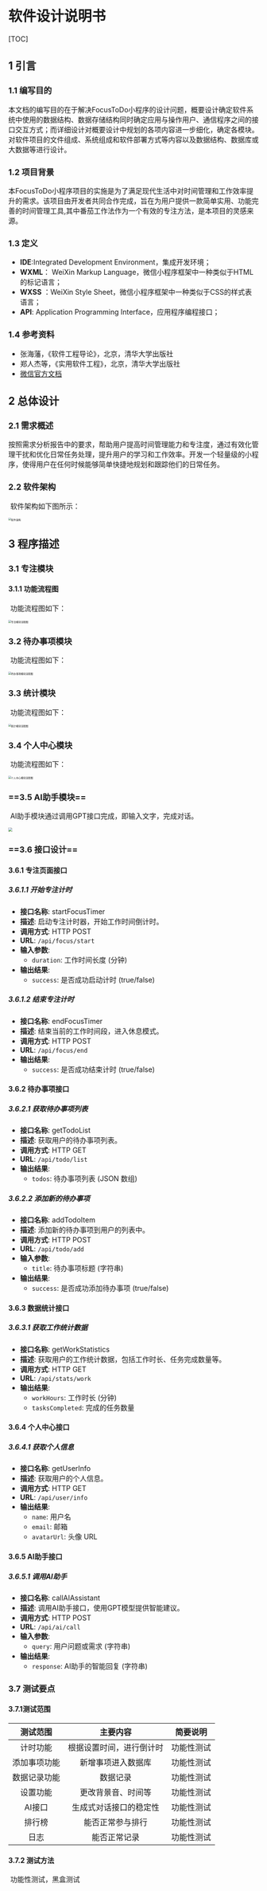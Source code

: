 # 软件设计说明书

[TOC]

## 1 引言

### 1.1 编写目的

​	本文档的编写目的在于解决FocusToDo小程序的设计问题，概要设计确定软件系统中使用的数据结构、数据存储结构同时确定应用与操作用户、通信程序之间的接口交互方式；而详细设计对概要设计中规划的各项内容进一步细化，确定各模块。对软件项目的文件组成、系统组成和软件部署方式等内容以及数据结构、数据库或大数据等进行设计。

### 1.2 项目背景

​	本FocusToDo小程序项目的实施是为了满足现代生活中对时间管理和工作效率提升的需求。该项目由开发者共同合作完成，旨在为用户提供一款简单实用、功能完善的时间管理工具,其中番茄工作法作为一个有效的专注方法，是本项目的灵感来源。

### 1.3 定义

- **IDE**:Integrated Development Environment，集成开发环境；
- **WXML**： WeiXin Markup Language，微信小程序框架中一种类似于HTML的标记语言；
- **WXSS** ：WeiXin Style Sheet，微信小程序框架中一种类似于CSS的样式表语言；
- **API**: Application Programming Interface，应用程序编程接口；

### 1.4 参考资料

- 张海藩，《软件工程导论》，北京，清华大学出版社
- 郑人杰等，《实用软件工程》，北京，清华大学出版社
- [微信官方文档](https://developers.weixin.qq.com/miniprogram/dev/framework/)

## 2 总体设计

### 2.1 需求概述

​	按照需求分析报告中的要求，帮助用户提高时间管理能力和专注度，通过有效化管理干扰和优化日常任务处理，提升用户的学习和工作效率。开发一个轻量级的小程序，使得用户在任何时候能够简单快捷地规划和跟踪他们的日常任务。

### 2.2 软件架构

​	软件架构如下图所示：

<img src=".\assets\image-20240515011.png" alt="软件架构" style="zoom:35%">

## 3 程序描述

### 3.1 专注模块

#### 3.1.1 功能流程图

​	功能流程图如下：

<img src=".\assets\image-20240515012.png" alt="专注模块流程图" style="zoom:35%">

### 3.2 待办事项模块

​	功能流程图如下：

<img src=".\assets\image-20240515013.png" alt="待办事项模块流程图" style="zoom:35%">

### 3.3 统计模块

​	功能流程图如下：

<img src=".\assets\image-20240515014.png" alt="统计模块流程图" style="zoom:35%">

### 3.4 个人中心模块

​	功能流程图如下：

<img src=".\assets\image-20240515015.png" alt="个人中心模块流程图" style="zoom: 35%;">

### ==3.5 AI助手模块==

​	AI助手模块通过调用GPT接口完成，即输入文字，完成对话。

<img src=".\assets\image-20240515005.png" style="zoom:50%;" />

### ==3.6 接口设计==

#### 3.6.1 专注页面接口

##### 3.6.1.1 开始专注计时

- **接口名称**: startFocusTimer
- **描述**: 启动专注计时器，开始工作时间倒计时。
- **调用方式**: HTTP POST
- **URL**: `/api/focus/start`
- **输入参数**:
  - `duration`: 工作时间长度 (分钟)
- **输出结果**:
  - `success`: 是否成功启动计时 (true/false)

##### 3.6.1.2 结束专注计时

- **接口名称**: endFocusTimer
- **描述**: 结束当前的工作时间段，进入休息模式。
- **调用方式**: HTTP POST
- **URL**: `/api/focus/end`
- **输出结果**:
  - `success`: 是否成功结束计时 (true/false)

#### 3.6.2 待办事项接口

##### 3.6.2.1 获取待办事项列表

- **接口名称**: getTodoList
- **描述**: 获取用户的待办事项列表。
- **调用方式**: HTTP GET
- **URL**: `/api/todo/list`
- **输出结果**:
  - `todos`: 待办事项列表 (JSON 数组)

##### 3.6.2.2 添加新的待办事项

- **接口名称**: addTodoItem
- **描述**: 添加新的待办事项到用户的列表中。
- **调用方式**: HTTP POST
- **URL**: `/api/todo/add`
- **输入参数**:
  - `title`: 待办事项标题 (字符串)
- **输出结果**:
  - `success`: 是否成功添加待办事项 (true/false)

#### 3.6.3 数据统计接口

##### 3.6.3.1 获取工作统计数据

- **接口名称**: getWorkStatistics
- **描述**: 获取用户的工作统计数据，包括工作时长、任务完成数量等。
- **调用方式**: HTTP GET
- **URL**: `/api/stats/work`
- **输出结果**:
  - `workHours`: 工作时长 (分钟)
  - `tasksCompleted`: 完成的任务数量

#### 3.6.4 个人中心接口

##### 3.6.4.1 获取个人信息

- **接口名称**: getUserInfo
- **描述**: 获取用户的个人信息。
- **调用方式**: HTTP GET
- **URL**: `/api/user/info`
- **输出结果**:
  - `name`: 用户名
  - `email`: 邮箱
  - `avatarUrl`: 头像 URL

#### 3.6.5 AI助手接口

##### 3.6.5.1 调用AI助手

- **接口名称**: callAIAssistant
- **描述**: 调用AI助手接口，使用GPT模型提供智能建议。
- **调用方式**: HTTP POST
- **URL**: `/api/ai/call`
- **输入参数**:
  - `query`: 用户问题或需求 (字符串)
- **输出结果**:
  - `response`: AI助手的智能回复 (字符串)

### 3.7 测试要点

#### 3.7.1测试范围

|   测试范围   |         主要内容         |  简要说明  |
| :----------: | :----------------------: | :--------: |
|   计时功能   | 根据设置时间，进行倒计时 | 功能性测试 |
| 添加事项功能 |    新增事项进入数据库    | 功能性测试 |
| 数据记录功能 |         数据记录         | 功能性测试 |
|   设置功能   |    更改背景音、时间等    | 功能性测试 |
|    AI接口    |  生成式对话接口的稳定性  | 功能性测试 |
|    排行榜    |     能否正常参与排行     | 功能性测试 |
|     日志     |       能否正常记录       | 功能性测试 |

#### 3.7.2 测试方法

​	功能性测试，黑盒测试